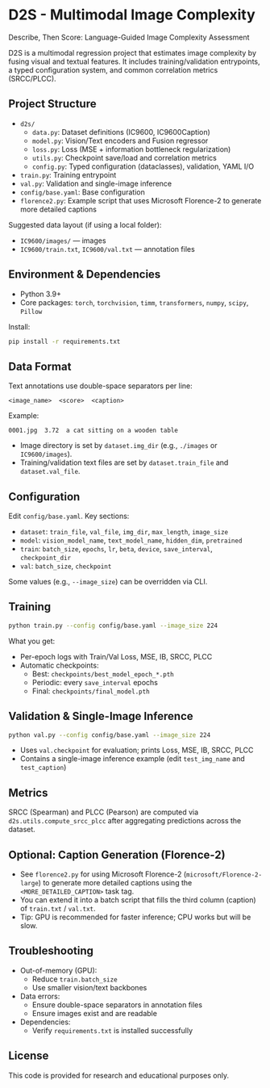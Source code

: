 # D2S - Multimodal Image Complexity

Describe, Then Score: Language-Guided Image Complexity Assessment

D2S is a multimodal regression project that estimates image complexity by fusing visual and textual features. It includes training/validation entrypoints, a typed configuration system, and common correlation metrics (SRCC/PLCC).

## Project Structure
- `d2s/`
  - `data.py`: Dataset definitions (IC9600, IC9600Caption)
  - `model.py`: Vision/Text encoders and Fusion regressor
  - `loss.py`: Loss (MSE + information bottleneck regularization)
  - `utils.py`: Checkpoint save/load and correlation metrics
  - `config.py`: Typed configuration (dataclasses), validation, YAML I/O
- `train.py`: Training entrypoint
- `val.py`: Validation and single-image inference
- `config/base.yaml`: Base configuration
- `florence2.py`: Example script that uses Microsoft Florence-2 to generate more detailed captions

Suggested data layout (if using a local folder):
- `IC9600/images/` — images
- `IC9600/train.txt`, `IC9600/val.txt` — annotation files

## Environment & Dependencies
- Python 3.9+
- Core packages: `torch`, `torchvision`, `timm`, `transformers`, `numpy`, `scipy`, `Pillow`

Install:
```bash
pip install -r requirements.txt
```

## Data Format
Text annotations use double-space separators per line:
```
<image_name>  <score>  <caption>
```
Example:
```
0001.jpg  3.72  a cat sitting on a wooden table
```
- Image directory is set by `dataset.img_dir` (e.g., `./images` or `IC9600/images`).
- Training/validation text files are set by `dataset.train_file` and `dataset.val_file`.

## Configuration
Edit `config/base.yaml`. Key sections:
- `dataset`: `train_file`, `val_file`, `img_dir`, `max_length`, `image_size`
- `model`: `vision_model_name`, `text_model_name`, `hidden_dim`, `pretrained`
- `train`: `batch_size`, `epochs`, `lr`, `beta`, `device`, `save_interval`, `checkpoint_dir`
- `val`: `batch_size`, `checkpoint`

Some values (e.g., `--image_size`) can be overridden via CLI.

## Training
```bash
python train.py --config config/base.yaml --image_size 224
```
What you get:
- Per-epoch logs with Train/Val Loss, MSE, IB, SRCC, PLCC
- Automatic checkpoints:
  - Best: `checkpoints/best_model_epoch_*.pth`
  - Periodic: every `save_interval` epochs
  - Final: `checkpoints/final_model.pth`

## Validation & Single-Image Inference
```bash
python val.py --config config/base.yaml --image_size 224
```
- Uses `val.checkpoint` for evaluation; prints Loss, MSE, IB, SRCC, PLCC
- Contains a single-image inference example (edit `test_img_name` and `test_caption`)

## Metrics
SRCC (Spearman) and PLCC (Pearson) are computed via `d2s.utils.compute_srcc_plcc` after aggregating predictions across the dataset.

## Optional: Caption Generation (Florence-2)
- See `florence2.py` for using Microsoft Florence-2 (`microsoft/Florence-2-large`) to generate more detailed captions using the `<MORE_DETAILED_CAPTION>` task tag.
- You can extend it into a batch script that fills the third column (caption) of `train.txt` / `val.txt`.
- Tip: GPU is recommended for faster inference; CPU works but will be slow.

## Troubleshooting
- Out-of-memory (GPU):
  - Reduce `train.batch_size`
  - Use smaller vision/text backbones
- Data errors:
  - Ensure double-space separators in annotation files
  - Ensure images exist and are readable
- Dependencies:
  - Verify `requirements.txt` is installed successfully

## License
This code is provided for research and educational purposes only.
